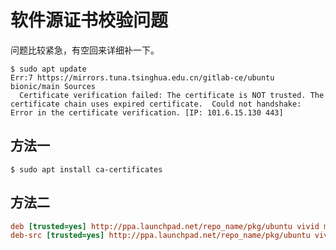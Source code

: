 # 软件源证书校验问题

问题比较紧急，有空回来详细补一下。

```shell
$ sudo apt update
Err:7 https://mirrors.tuna.tsinghua.edu.cn/gitlab-ce/ubuntu bionic/main Sources
  Certificate verification failed: The certificate is NOT trusted. The certificate chain uses expired certificate.  Could not handshake: Error in the certificate verification. [IP: 101.6.15.130 443]
```

## 方法一

```shell
$ sudo apt install ca-certificates
```

## 方法二

```ini
deb [trusted=yes] http://ppa.launchpad.net/repo_name/pkg/ubuntu vivid main
deb-src [trusted=yes] http://ppa.launchpad.net/repo_name/pkg/ubuntu vivid main
```
